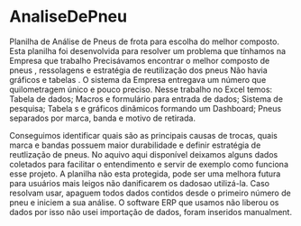 # AnaliseDePneu
Planilha de Análise de Pneus de frota para escolha do melhor composto.
Esta planilha foi desenvolvida para resolver um problema que tínhamos na Empresa que trabalho
Precisávamos encontrar o melhor composto de pneus , ressolagens e estratégia de reutilização dos pneus
Não havia gráficos e tabelas . O sistema da Empresa entregava um número que quilometragem único e pouco preciso.
Nesse trabalho no Excel temos:
Tabela de dados;
Macros e formulário para entrada de dados;
Sistema de pesquisa;
Tabela s e gráficos dinâmicos formando um Dashboard;
Pneus separados por marca, banda e motivo de retirada.

Conseguimos identificar quais são as principais causas de trocas, quais marca e bandas possuem maior durabilidade e definir estratégia de reutlização de pneus.
No aquivo aqui disponível deixamos alguns dados coletados para facilitar o entendimento e servir de exemplo como funciona esse projeto.
A planilha não esta protegida, pode ser uma melhora futura para usuários mais leigos não danificarem os dadosao utilizá-la.
Caso resolvam usar, apaguem todos dados contidos desde o primeiro número de pneu e iniciem a sua análise.
O software ERP que usamos não liberou os dados por isso não usei importação de dados, foram inseridos manualment.
